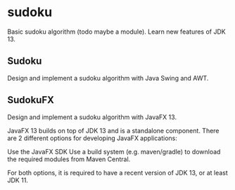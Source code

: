 # sudoku

Basic sudoku algorithm (todo maybe a module). Learn new features of JDK 13.

## Sudoku

Design and implement a sudoku algorithm with Java Swing and AWT.

## SudokuFX

Design and implement a sudoku algorithm with JavaFX 13.

JavaFX 13 builds on top of JDK 13 and is a standalone component. There are 2 different options for developing JavaFX applications:

Use the JavaFX SDK
Use a build system (e.g. maven/gradle) to download the required modules from Maven Central.

For both options, it is required to have a recent version of JDK 13, or at least JDK 11.
